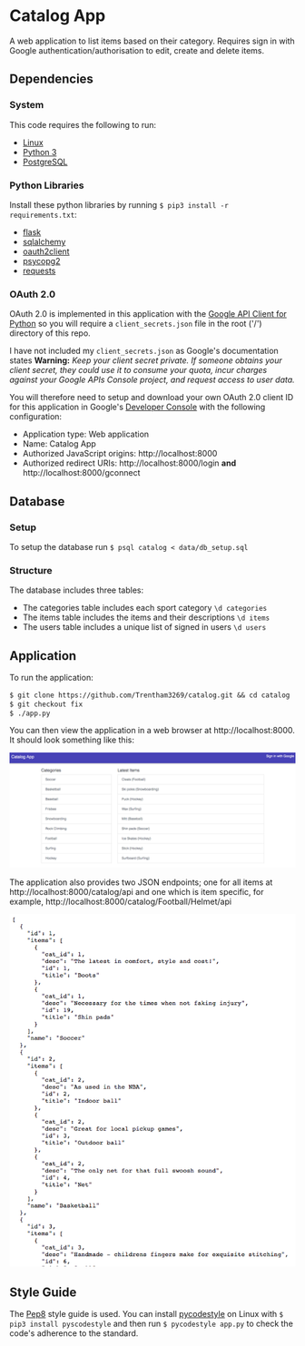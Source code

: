 # Catalog App

A web application to list items based on their category. Requires sign in with Google authentication/authorisation to edit, create and delete items. 

## Dependencies
### System
This code requires the following to run:
+ [Linux](https://www.linux.org/)
+ [Python 3](https://www.python.org/downloads/)
+ [PostgreSQL](https://www.postgresql.org/)

### Python Libraries
Install these python libraries by running `$ pip3 install -r requirements.txt`:
+ [flask](http://flask.pocoo.org/)
+ [sqlalchemy](https://www.sqlalchemy.org/)
+ [oauth2client](https://github.com/googleapis/oauth2client)
+ [psycopg2](http://initd.org/psycopg/)
+ [requests](http://docs.python-requests.org/en/master/)

### OAuth 2.0
OAuth 2.0 is implemented in this application with the [Google API Client for Python](https://developers.google.com/api-client-library/python/guide/aaa_oauth) so you will require a ```client_secrets.json``` file in the root ('/') directory of this repo. 

I have not included my ```client_secrets.json``` as Google's documentation states **Warning:** *Keep your client secret private. If someone obtains your client secret, they could use it to consume your quota, incur charges against your Google APIs Console project, and request access to user data.* 

You will therefore need to setup and download your own OAuth 2.0 client ID for this application in Google's [Developer Console](https://console.developers.google.com) with the following configuration:
+ Application type: Web application
+ Name: Catalog App
+ Authorized JavaScript origins: http://localhost:8000
+ Authorized redirect URIs: http://localhost:8000/login **and** http://localhost:8000/gconnect
 
## Database
### Setup
To setup the database run `$ psql catalog < data/db_setup.sql`

### Structure
The database includes three tables:
+ The categories table includes each sport category `\d categories`
+ The items table includes the items and their descriptions `\d items`
+ The users table includes a unique list of signed in users `\d users`

## Application
To run the application:
```
$ git clone https://github.com/Trentham3269/catalog.git && cd catalog
$ git checkout fix
$ ./app.py

```
You can then view the application in a web browser at http://localhost:8000. It should look something like this:

![App Screenshot](./img/app.png?raw=true)

The application also provides two JSON endpoints; one for all items at http://localhost:8000/catalog/api and one which is item specific, for example, http://localhost:8000/catalog/Football/Helmet/api

![API Screenshot](./img/api.png?raw=true)

## Style Guide
The [Pep8](https://www.python.org/dev/peps/pep-0008/) style guide is used. You can install [pycodestyle](https://pypi.org/project/pycodestyle/) on Linux with `$ pip3 install pyscodestyle` and then run `$ pycodestyle app.py` to check the code's adherence to the standard. 

